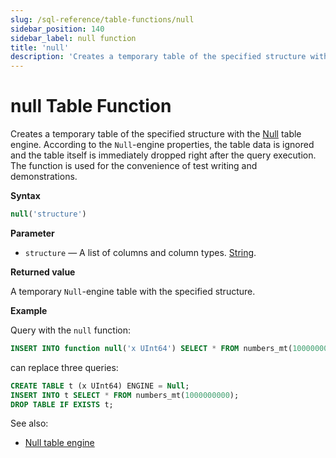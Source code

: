 ```yaml
---
slug: /sql-reference/table-functions/null
sidebar_position: 140
sidebar_label: null function
title: 'null'
description: 'Creates a temporary table of the specified structure with the Null table engine. The function is used for the convenience of test writing and demonstrations.'
---
```


# null Table Function

Creates a temporary table of the specified structure with the [Null](../../engines/table-engines/special/null.md) table engine. According to the `Null`-engine properties, the table data is ignored and the table itself is immediately dropped right after the query execution. The function is used for the convenience of test writing and demonstrations.

**Syntax**

``` sql
null('structure')
```

**Parameter**

- `structure` — A list of columns and column types. [String](../../sql-reference/data-types/string.md).

**Returned value**

A temporary `Null`-engine table with the specified structure.

**Example**

Query with the `null` function:

``` sql
INSERT INTO function null('x UInt64') SELECT * FROM numbers_mt(1000000000);
```
can replace three queries:

```sql
CREATE TABLE t (x UInt64) ENGINE = Null;
INSERT INTO t SELECT * FROM numbers_mt(1000000000);
DROP TABLE IF EXISTS t;
```

See also:

- [Null table engine](../../engines/table-engines/special/null.md)
